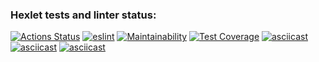 ### Hexlet tests and linter status:
[![Actions Status](https://github.com/Eudgene/frontend-project-lvl2/workflows/hexlet-check/badge.svg)](https://github.com/Eudgene/frontend-project-lvl2/actions)
[![_eslint_](https://github.com/Eudgene/frontend-project-lvl2/actions/workflows/eslint_.yml/badge.svg)](https://github.com/Eudgene/frontend-project-lvl2/actions/workflows/eslint_.yml)
[![Maintainability](https://api.codeclimate.com/v1/badges/b080fdbd430ea7577190/maintainability)](https://codeclimate.com/github/Eudgene/frontend-project-lvl2/maintainability)
[![Test Coverage](https://api.codeclimate.com/v1/badges/b080fdbd430ea7577190/test_coverage)](https://codeclimate.com/github/Eudgene/frontend-project-lvl2/test_coverage)
[![asciicast](https://asciinema.org/a/nuAoW8F3i3JQALKnkbpoEtMKk.svg)](https://asciinema.org/a/nuAoW8F3i3JQALKnkbpoEtMKk)
[![asciicast](https://asciinema.org/a/lyNcTl9LwjQjB8WCLOqzflb0D.svg)](https://asciinema.org/a/lyNcTl9LwjQjB8WCLOqzflb0D)
[![asciicast](https://asciinema.org/a/synCOes2HdmGNrATG79FUEjWb.svg)](https://asciinema.org/a/synCOes2HdmGNrATG79FUEjWb)